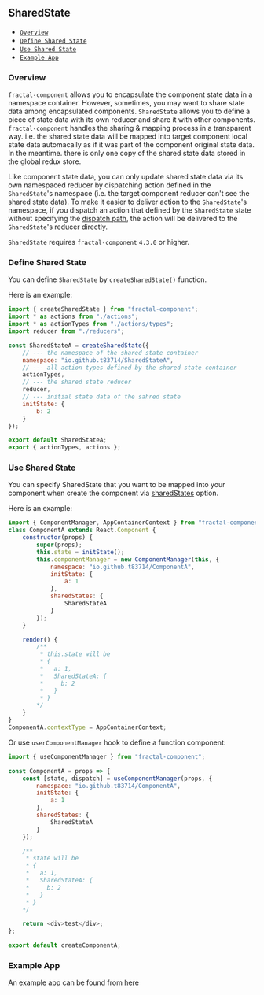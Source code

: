 ## SharedState

- [`Overview`](#overview)
- [`Define Shared State`](#define-shared-stater)
- [`Use Shared State`](#use-shared-state)
- [`Example App`](#example-app)

### Overview

`fractal-component` allows you to encapsulate the component state data in a namespace container. However, sometimes, you may want to share state data among encapsulated components. `SharedState` allows you to define a piece of state data with its own reducer and share it with other components. `fractal-component` handles the sharing & mapping process in a transparent way. i.e. the shared state data will be mapped into target component local state data automacally as if it was part of the component original state data. In the meantime. there is only one copy of the shared state data stored in the global redux store.

Like component state data, you can only update shared state data via its own namespaced reducer by dispatching action defined in the `SharedState`'s namespace (i.e. the target component reducer can't see the shared state data). To make it easier to deliver action to the `SharedState`'s namespace, if you dispatch an action that defined by the `SharedState` state without specifying the [dispatch path](./ComponentManager.md#dispatch), the action will be delivered to the `SharedState`'s reducer directly.

`SharedState` requires `fractal-component` `4.3.0` or higher.

### Define Shared State

You can define `SharedState` by `createSharedState()` function. 

Here is an example:

```javascript
import { createSharedState } from "fractal-component";
import * as actions from "./actions";
import * as actionTypes from "./actions/types";
import reducer from "./reducers";

const SharedStateA = createSharedState({
    // --- the namespace of the shared state container
    namespace: "io.github.t83714/SharedStateA",
    // --- all action types defined by the shared state container
    actionTypes,
    // --- the shared state reducer
    reducer,
    // --- initial state data of the sahred state
    initState: {
        b: 2
    }
});

export default SharedStateA;
export { actionTypes, actions };
```

### Use Shared State


You can specify SharedState that you want to be mapped into your component when create the component via [sharedStates](./ManageableComponentOptions#option-sharedstates) option. 

Here is an example:

```javascript
import { ComponentManager, AppContainerContext } from "fractal-component";
class ComponentA extends React.Component {
    constructor(props) {
        super(props);
        this.state = initState();
        this.componentManager = new ComponentManager(this, {
            namespace: "io.github.t83714/ComponentA",
            initState: {
                a: 1
            },
            sharedStates: {
                SharedStateA
            }
        });
    }

    render() {
        /**
         * this.state will be 
         * {
         *   a: 1,
         *   SharedStateA: {
         *     b: 2
         *   }
         * }
        */
    }
}
ComponentA.contextType = AppContainerContext;
```

Or use `userComponentManager` hook to define a function component:
```javascript
import { useComponentManager } from "fractal-component";

const ComponentA = props => {
    const [state, dispatch] = useComponentManager(props, {
        namespace: "io.github.t83714/ComponentA",
        initState: {
            a: 1
        },
        sharedStates: {
            SharedStateA
        }
    });

    /**
     * state will be 
     * {
     *   a: 1,
     *   SharedStateA: {
     *     b: 2
     *   }
     * }
    */

    return <div>test</div>;
};

export default createComponentA;
```

### Example App

An example app can be found from [here](https://github.com/t83714/fractal-component/tree/master/examples/exampleAppSharedState)

